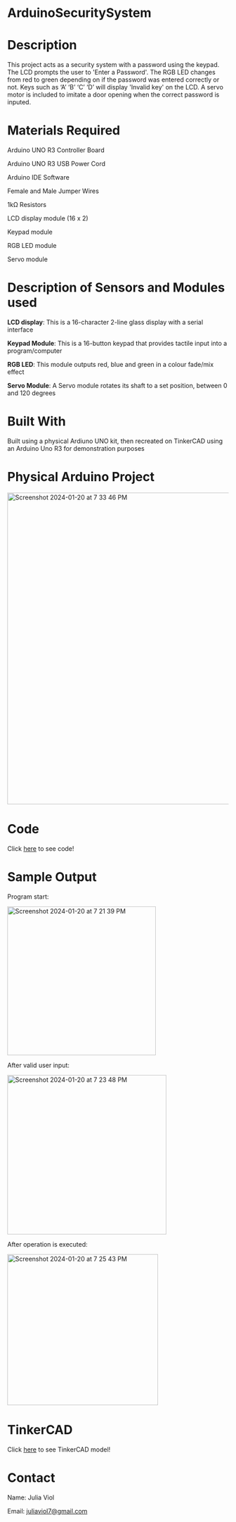 # ArduinoSecuritySystem

# Description
This project acts as a security system with a password using the keypad. The LCD prompts the user to 'Enter a Password'. The RGB LED changes from red to green depending on if the password was entered correctly or not. Keys such as ‘A’ ‘B’ ‘C’ ‘D’ will display 'Invalid key' on the LCD. A servo motor is included to imitate a door opening when the correct password is inputed.

# Materials Required
Arduino UNO R3 Controller Board

Arduino UNO R3 USB Power Cord

Arduino IDE Software

Female and Male Jumper Wires

1kΩ Resistors

LCD display module (16 x 2)

Keypad module

RGB LED module

Servo module

# Description of Sensors and Modules used
__LCD display__: This is a 16-character 2-line glass display with a serial interface

__Keypad Module__: This is a 16-button keypad that provides tactile input into a program/computer

__RGB LED__: This module outputs red, blue and green in a colour fade/mix effect

__Servo Module__: A Servo module rotates its shaft to a set position, between 0 and 120 degrees

# Built With
Built using a physical Ardiuno UNO kit, then recreated on TinkerCAD using an Arduino Uno R3 for demonstration purposes

# Physical Arduino Project
<img width="708" alt="Screenshot 2024-01-20 at 7 33 46 PM" src="https://github.com/julialviol/ArduinoSecuritySystem/assets/92873123/45a1dd8d-9565-415e-9e5f-5b4ef02a42d1">

# Code
Click [here](https://github.com/julialviol/ArduinoSecuritySystem/blob/main/securitySystem.ino) to see code!

# Sample Output
Program start:

<img width="338" alt="Screenshot 2024-01-20 at 7 21 39 PM" src="https://github.com/julialviol/ArduinoSecuritySystem/assets/92873123/ef4a4dfc-8c27-4efd-93df-34cfb0362f0d">

After valid user input:

<img width="362" alt="Screenshot 2024-01-20 at 7 23 48 PM" src="https://github.com/julialviol/ArduinoSecuritySystem/assets/92873123/7b971ba0-68a6-4495-98f9-b987f405287b">

After operation is executed:

<img width="343" alt="Screenshot 2024-01-20 at 7 25 43 PM" src="https://github.com/julialviol/ArduinoSecuritySystem/assets/92873123/8108369d-9f41-449d-9319-7d786f32f227">

# TinkerCAD

Click [here](https://www.tinkercad.com/things/0hVBk6w57Ui-arduino-security-system?sharecode=Px23AH9wjHGXJq925Sj2nw69UB3GyGrYJEeLkiOMErs) to see TinkerCAD model!

# Contact

Name: Julia Viol

Email: juliaviol7@gmail.com
